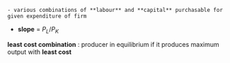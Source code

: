	- various combinations of **labour** and **capital** purchasable for given expenditure of firm 

- **slope** = $P_L/P_K$ 

**least cost combination** : producer in equilibrium if it produces maximum output with **least cost** 